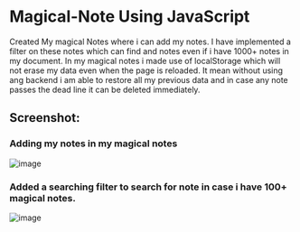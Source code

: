 # Magical-Note Using JavaScript
Created My magical Notes where i can add my notes. I have implemented a filter on these notes which can find and notes even if i have 1000+ notes in my document.
In my magical notes i made use of localStorage which will not erase my data even when the page is reloaded. 
It mean without using ang backend i am able to restore all my previous data and in case any note passes the dead line it can be deleted immediately.

## Screenshot:

### Adding my notes in my magical notes
![image](https://user-images.githubusercontent.com/59432256/100757600-93e23d80-3414-11eb-9557-8209df1c40e6.png)


### Added a searching filter to search for note in case i have 100+ magical notes.
![image](https://user-images.githubusercontent.com/59432256/100759693-ed4b6c00-3416-11eb-8c05-04502ffb18f9.png)



